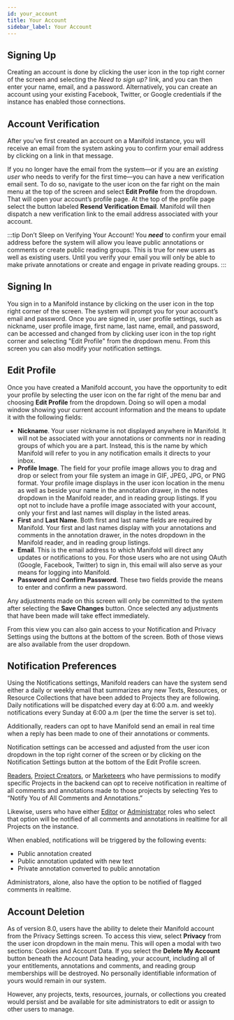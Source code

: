 ```yaml
---
id: your_account
title: Your Account
sidebar_label: Your Account
---
```


## Signing Up

Creating an account is done by clicking the user icon in the top right corner of the screen and selecting the *Need to sign up?* link, and you can then enter your name, email, and a password. Alternatively, you can create an account using your existing Facebook, Twitter, or Google credentials if the instance has enabled those connections.

## Account Verification

After you’ve first created an account on a Manifold instance, you will receive an email from the system asking you to confirm your email address by clicking on a link in that message.

If you no longer have the email from the system—or if you are an *existing user* who needs to verify for the first time—you can have a new verification email sent. To do so, navigate to the user icon on the far right on the main menu at the top of the screen and select **Edit Profile** from the dropdown. That will open your account’s profile page. At the top of the profile page select the button labeled **Resend Verification Email**. Manifold will then dispatch a new verification link to the email address associated with your account.

:::tip Don’t Sleep on Verifying Your Account!
You ***need*** to confirm your email address before the system will allow you leave public annotations or comments or create public reading groups. This is true for new users as well as existing users. Until you verify your email you will only be able to make private annotations or create and engage in private reading groups.
:::

## Signing In

You sign in to a Manifold instance by clicking on the user icon in the top right corner of the screen. The system will prompt you for your account’s email and password. Once you are signed in, user profile settings, such as nickname, user profile image, first name, last name, email, and password, can be accessed and changed from by clicking user icon in the top right corner and selecting "Edit Profile" from the dropdown menu. From this screen you can also modify your notification settings.

## Edit Profile

Once you have created a Manifold account, you have the opportunity to edit your profile by selecting the user icon on the far right of the menu bar and choosing **Edit Profile** from the dropdown. Doing so will open a modal window showing your current account information and the means to update it with the following fields: 

- **Nickname**. Your user nickname is not displayed anywhere in Manifold. It will not be associated with your annotations or comments nor in reading groups of which you are a part. Instead, this is the name by which Manifold will refer to you in any notification emails it directs to your inbox.
- **Profile Image**. The field for your profile image allows you to drag and drop or select from your file system an image in GIF, JPEG, JPG, or PNG format. Your profile image displays in the user icon location in the menu as well as beside your name in the annotation drawer, in the notes dropdown in the Manifold reader, and in reading group listings. If you opt not to include have a profile image associated with your account, only your first and last names will display in the listed areas.
- **First** and **Last Name**. Both first and last name fields are required by Manifold. Your first and last names display with your annotations and comments in the annotation drawer, in the notes dropdown in the Manifold reader, and in reading group listings.
- **Email**. This is the email address to which Manifold will direct any updates or notifications to you. For those users who are not using OAuth (Google, Facebook, Twitter) to sign in, this email will also serve as your means for logging into Manifold.
- **Password** and **Confirm Password**. These two fields provide the means to enter and confirm a new password.

Any adjustments made on this screen will only be committed to the system after selecting the **Save Changes** button. Once selected any adjustments that have been made will take effect immediately.

From this view you can also gain access to your Notification and Privacy Settings using the buttons at the bottom of the screen. Both of those views are also available from the user dropdown.

## Notification Preferences

Using the Notifications settings, Manifold readers can have the system send either a daily or weekly email that summarizes any new Texts, Resources, or Resource Collections that have been added to Projects they are following. Daily notifications will be dispatched every day at 6:00 a.m. and weekly notifications every Sunday at 6:00 a.m (per the time the server is set to).

Additionally, readers can opt to have Manifold send an email in real time when a reply has been made to one of their annotations or comments.

Notification settings can be accessed and adjusted from the user icon dropdown in the top right corner of the screen or by clicking on the Notification Settings button at the bottom of the Edit Profile screen.

[Readers](../backend/users.md#reader), [Project Creators](../backend/users.md#project-creator), or [Marketeers](../backend/users.md#marketeer) who have permissions to modify specific Projects in the backend can opt to receive notification in realtime of all comments and annotations made to those projects by selecting Yes to “Notify You of All Comments and Annotations.”

Likewise, users who have either [Editor](../backend/users.md#editor) or [Administrator](../backend/users.md#administrator) roles who select that option will be notified of all comments and annotations in realtime for all Projects on the instance.

When enabled, notifications will be triggered by the following events:

* Public annotation created
* Public annotation updated with new text
* Private annotation converted to public annotation

Administrators, alone, also have the option to be notified of flagged comments in realtime.

## Account Deletion

As of version 8.0, users have the ability to delete their Manifold account from the Privacy Settings screen. To access this view, select **Privacy** from the user icon dropdown in the main menu. This will open a modal with two sections: Cookies and Account Data. If you select the **Delete My Account** button beneath the Account Data heading, your account, including all of your entitlements, annotations and comments, and reading group memberships will be destroyed. No personally identifiable information of yours would remain in our system.

However, any projects, texts, resources, journals, or collections you created would persist and be available for site administrators to edit or assign to other users to manage.